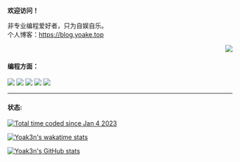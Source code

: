 **欢迎访问！**
<!-- 
[![Readme Card](https://github-readme-stats-omega-ten-91.vercel.app/api/pin/?username=Yoak3n&repo=SerialPagesGenerator4notion)](https://github.com/Yoak3n/SerialPagesGenerator4notion)
[![Readme Card](https://github-readme-stats-omega-ten-91.vercel.app/api/pin/?username=Yoak3n&repo=EdgeGPT-http)](https://github.com/Yoak3n/EdgeGPT-http) -->

非专业编程爱好者，只为自娱自乐。  
个人博客：https://blog.yoake.top

<img align="right" src="https://github-readme-stats-omega-ten-91.vercel.app/api/top-langs/?username=Yoak3n&layout=compact&hide=dockerfile">
  
<br>
  
#### 编程方面：
![](https://img.shields.io/badge/-Python-3e74a2?style=flat-square&logo=Python&logoColor=fff)
![](https://img.shields.io/badge/-Go-00add8?style=flat-square&logo=Go&logoColor=fff)
![](https://img.shields.io/badge/-Vue-4fc08d?style=flat-square&logo=Vue.js&logoColor=fff)
![](https://img.shields.io/badge/-Docker-2496ED?style=flat-square&logo=Docker&logoColor=fff)
![](https://img.shields.io/badge/-Linux-000000?style=flat-square&logo=Linux&logoColor=fff)


<hr>

#### 状态:
<p><a href="https://wakatime.com/@dad597c9-8d2e-47ad-b896-444bc51cb9ae"><img src="https://wakatime.com/badge/user/dad597c9-8d2e-47ad-b896-444bc51cb9ae.svg" alt="Total time coded since Jan 4 2023" /></a></p>
<a href="https://github.com/anuraghazra/github-readme-stats"><img  src="https://github-readme-stats-omega-ten-91.vercel.app/api/wakatime?username=Yoak3n&hide=json,other,go.mod,yaml,text,auto_detected,gitignore%20file,docker" alt="Yoak3n's wakatime stats"></a>

<a href="https://github.com/anuraghazra/github-readme-stats"><img  src="https://github-readme-stats-omega-ten-91.vercel.app/api?username=Yoak3n&show_icons=true" alt="Yoak3n's GitHub stats"></a>




<!--#START_SECTION:waka-->
<!--#END_SECTION:waka-->















<!--
**Yoak3n/Yoak3n** is a ✨ _special_ ✨ repository because its `README.md` (this file) appears on your GitHub profile.

Here are some ideas to get you started:

- 🔭 I’m currently working on ...
- 🌱 I’m currently learning ...
- 👯 I’m looking to collaborate on ...
- 🤔 I’m looking for help with ...
- 💬 Ask me about ...
- 📫 How to reach me: ...
- 😄 Pronouns: ...
- ⚡ Fun fact: ...
-->
